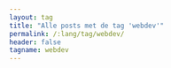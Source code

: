 ```yaml
---
layout: tag
title: "Alle posts met de tag 'webdev'"
permalink: /:lang/tag/webdev/
header: false
tagname: webdev
---
```

